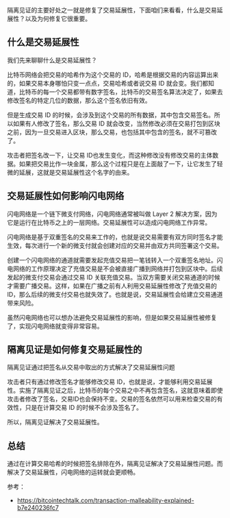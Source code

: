 隔离见证的主要好处之一就是修复了交易延展性，下面咱们来看看，什么是交易延展性？以及为何修复它很重要。

## 什么是交易延展性

我们先来聊聊什么是交易延展性？

比特币网络会把交易的哈希作为这个交易的 ID，哈希是根据交易的内容运算出来的，如果交易本身哪怕只变一点点，交易哈希或者说交易 ID 就会变。我们都知道，比特币的每一个交易都带有数字签名，比特币的交易签名算法决定了，如果去修改签名的特定几位的数据，那么这个签名依旧有效。

但是生成交易 ID 的时候，会涉及到这个交易的所有数据，其中包含交易签名。所以如果有人修改了签名，那么交易 ID 就会改变，当然修改必须在交易打包到区块之前，因为一旦交易进入区块，那么交易，也包括其中包含的签名，就不可篡改了。

攻击者把签名改一下，让交易 ID也发生变化，而这种修改没有修改交易的主体数据。如果把交易比作一块金属，那么这个过程只是在上面敲了一下，让它发生了轻微的延展，这就是交易延展性这个名字的由来。

## 交易延展性如何影响闪电网络

闪电网络是一个链下微支付网络，闪电网络通常被叫做 Layer 2 解决方案，因为它是运行在比特币之上的一层网络。交易延展性可以造成闪电网络工作异常。

闪电网络是基于双重签名的交易来工作的，也就是说交易需要有双方同时签名才能生效，每次进行一个新的微支付就会创建对应的交易并由双方共同签署这个交易。

创建一个闪电网络的通道就需要发起充值交易把一笔钱转入一个双重签名地址。闪电网络的工作原理决定了充值交易是不会被直接广播到网络并打包到区块中。后续发起的微支付交易会通过交易 ID 关联充值交易。当双方需要关闭交易通道的时候才需要广播交易。这样，如果在广播之前有人利用交易延展性修改了充值交易的 ID，那么后续的微支付交易也就失效了。也就是说，交易延展性会给建立交易通道带来风险。

虽然闪电网络也可以想办法避免交易延展性的影响，但是如果交易延展性被修复了，实现闪电网络就变得非常容易。

## 隔离见证是如何修复交易延展性的

隔离见证通过把签名从交易中取出的方式解决了交易延展性问题

攻击者只有通过修改签名才能够修改交易 ID，也就是说，才能够利用交易延展性。实施了隔离见证之后，比特币的每个交易之中不再包含签名，这就意味着即使攻击者修改了签名，交易ID也会保持不变。交易的签名依然可以用来检查交易的有效性，只是在计算交易 ID 的时候不会涉及签名了。

所以，隔离见证解决了交易延展性。

## 总结

通过在计算交易哈希的时候把签名排除在外，隔离见证解决了交易延展性问题。而解决了交易延展性，闪电网络的运转就会更顺畅。

参考：

- https://bitcointechtalk.com/transaction-malleability-explained-b7e240236fc7
